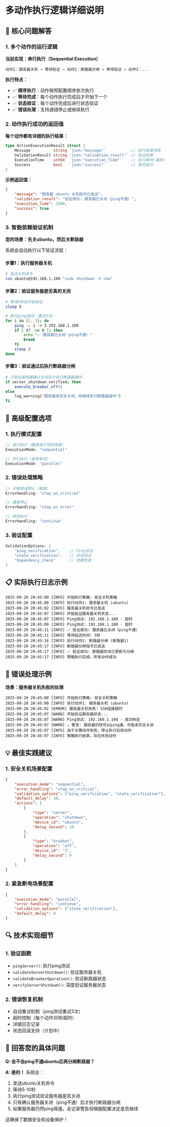 # 多动作执行逻辑详细说明

## 🎯 核心问题解答

### 1. 多个动作的运行逻辑

**当前实现：串行执行（Sequential Execution）**

```
动作1：服务器关机 → 等待验证 → 动作2：断路器分闸 → 等待验证 → 动作3：...
```

**执行特点：**
- ✅ **顺序执行**：动作按照配置顺序依次执行
- ✅ **等待完成**：每个动作执行完成后才开始下一个
- ✅ **状态验证**：每个动作完成后进行状态验证
- ✅ **错误处理**：支持遇错停止或继续执行

### 2. 动作执行成功的返回值

**每个动作都有详细的执行结果：**

```go
type ActionExecutionResult struct {
    Message          string `json:"message"`           // 执行结果消息
    ValidationResult string `json:"validation_result"` // 验证结果
    ExecutionTime    int64  `json:"execution_time"`    // 执行耗时(毫秒)
    Success          bool   `json:"success"`           // 是否成功
}
```

**示例返回值：**
```json
{
    "message": "服务器 ubuntu 关机指令已发送",
    "validation_result": "验证成功: 服务器已关闭（ping不通）",
    "execution_time": 2500,
    "success": true
}
```

### 3. 智能依赖验证机制

**您的场景：先关ubuntu，然后关断路器**

系统会自动执行以下验证流程：

#### 步骤1：执行服务器关机
```bash
# 发送关机命令
ssh ubuntu@192.168.1.100 "sudo shutdown -h now"
```

#### 步骤2：验证服务器是否真的关闭
```bash
# 等待5秒后开始验证
sleep 5

# 执行ping测试（重试3次）
for i in {1..3}; do
    ping -c 1 -W 3 192.168.1.100
    if [ $? -ne 0 ]; then
        echo "✅ 服务器已关闭（ping不通）"
        break
    fi
    sleep 2
done
```

#### 步骤3：验证通过后执行断路器分闸
```bash
# 只有在服务器确认关闭后才执行断路器操作
if server_shutdown_verified; then
    execute_breaker_off()
else
    log_warning("服务器未完全关闭，但继续执行断路器操作")
fi
```

## 🔧 高级配置选项

### 1. 执行模式配置

```go
// 串行执行（推荐用于您的场景）
ExecutionMode: "sequential"

// 并行执行（紧急情况）
ExecutionMode: "parallel"
```

### 2. 错误处理策略

```go
// 关键错误停止（推荐）
ErrorHandling: "stop_on_critical"

// 遇错停止
ErrorHandling: "stop_on_error"

// 继续执行
ErrorHandling: "continue"
```

### 3. 验证配置

```go
ValidationOptions: [
    "ping_verification",    // Ping验证
    "state_verification",   // 状态验证
    "dependency_check"      // 依赖检查
]
```

## 📋 实际执行日志示例

```
2025-09-20 20:45:00 [INFO] 开始执行策略: 安全关机策略
2025-09-20 20:45:00 [INFO] 执行动作1: 服务器关机 (ubuntu)
2025-09-20 20:45:02 [INFO] 服务器关机命令已发送
2025-09-20 20:45:07 [INFO] 开始验证服务器关机状态...
2025-09-20 20:45:07 [INFO] Ping测试: 192.168.1.100 - 超时
2025-09-20 20:45:09 [INFO] Ping测试: 192.168.1.100 - 超时
2025-09-20 20:45:11 [INFO] ✅ 验证成功: 服务器已关闭（ping不通）
2025-09-20 20:45:11 [INFO] 等待延迟时间: 5秒
2025-09-20 20:45:16 [INFO] 执行动作2: 断路器分闸 (断路器1)
2025-09-20 20:45:17 [INFO] 断路器分闸指令已发送
2025-09-20 20:45:17 [INFO] ✅ 验证成功: 断路器状态已更新为分闸
2025-09-20 20:45:17 [INFO] 策略执行完成，所有动作成功
```

## 🚨 错误处理示例

**场景：服务器关机失败的处理**

```
2025-09-20 20:45:00 [INFO] 开始执行策略: 安全关机策略
2025-09-20 20:45:00 [INFO] 执行动作1: 服务器关机 (ubuntu)
2025-09-20 20:45:02 [ERROR] 服务器关机失败: SSH连接超时
2025-09-20 20:45:07 [WARN] 开始验证服务器状态...
2025-09-20 20:45:07 [WARN] Ping测试: 192.168.1.100 - 成功响应
2025-09-20 20:45:07 [WARN] ⚠️ 警告: 服务器仍然可以ping通，可能未完全关闭
2025-09-20 20:45:07 [INFO] 由于关键动作失败，停止执行后续动作
2025-09-20 20:45:07 [INFO] 策略执行结束，存在失败动作
```

## 💡 最佳实践建议

### 1. 安全关机场景配置
```json
{
    "execution_mode": "sequential",
    "error_handling": "stop_on_critical",
    "validation_options": ["ping_verification", "state_verification"],
    "default_delay": 10,
    "actions": [
        {
            "type": "server",
            "operation": "shutdown",
            "device_id": "ubuntu",
            "delay_second": 10
        },
        {
            "type": "breaker",
            "operation": "off",
            "device_id": "1",
            "delay_second": 0
        }
    ]
}
```

### 2. 紧急断电场景配置
```json
{
    "execution_mode": "parallel",
    "error_handling": "continue",
    "validation_options": ["state_verification"],
    "default_delay": 0
}
```

## 🔍 技术实现细节

### 1. 验证函数
- `pingServer()`: 执行ping测试
- `validateServerShutdown()`: 验证服务器关机
- `validateBreakerOperation()`: 验证断路器状态
- `verifyServerShutdown()`: 深度验证服务器状态

### 2. 错误恢复机制
- 自动重试机制（ping测试重试3次）
- 超时控制（每个动作30秒超时）
- 详细日志记录
- 状态回滚支持（计划中）

## 🎯 回答您的具体问题

**Q: 会不会ping不通ubuntu后再分闸断路器？**

**A: 是的！** 系统会：
1. 发送ubuntu关机命令
2. 等待5-10秒
3. 执行ping测试验证服务器是否关闭
4. 只有确认服务器关闭（ping不通）后才执行断路器分闸
5. 如果服务器仍然ping得通，会记录警告但根据配置决定是否继续

这确保了数据安全和设备保护！
